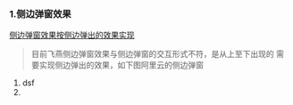 ### 1.侧边弹窗效果
[侧边弹窗效果按侧边弹出的效果实现](https://aone.alibaba-inc.com/req/23118525)

> 目前飞燕侧边弹窗效果与侧边弹窗的交互形式不符，是从上至下出现的
> 需要实现侧边弹出的效果，如下图阿里云的侧边弹窗


 1. dsf
 2. 

